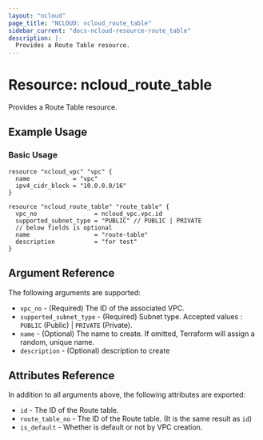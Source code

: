 ```yaml
---
layout: "ncloud"
page_title: "NCLOUD: ncloud_route_table"
sidebar_current: "docs-ncloud-resource-route_table"
description: |-
  Provides a Route Table resource.
---
```


# Resource: ncloud_route_table

Provides a Route Table resource.

## Example Usage

### Basic Usage

```hcl
resource "ncloud_vpc" "vpc" {
  name            = "vpc"
  ipv4_cidr_block = "10.0.0.0/16"
}

resource "ncloud_route_table" "route_table" {
  vpc_no                = ncloud_vpc.vpc.id  
  supported_subnet_type = "PUBLIC" // PUBLIC | PRIVATE
  // below fields is optional
  name                  = "route-table"
  description           = "for test"
}
```

## Argument Reference

The following arguments are supported:

* `vpc_no` - (Required) The ID of the associated VPC.
* `supported_subnet_type` - (Required) Subnet type. Accepted values : `PUBLIC` (Public) | `PRIVATE` (Private). 
* `name` - (Optional) The name to create. If omitted, Terraform will assign a random, unique name.
* `description` - (Optional) description to create

## Attributes Reference

In addition to all arguments above, the following attributes are exported:

* `id` - The ID of the Route table.
* `route_table_no` - The ID of the Route table. (It is the same result as `id`)
* `is_default` - Whether is default or not by VPC creation.